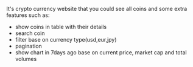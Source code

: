 <p>It's crypto currency website that you could see all coins and some extra features such as: </p>
<ul>
  <li>show coins in table with their details</li>
  <li>search coin</li>
  <li>filter base on currency type(usd,eur,jpy)</li>
  <li>pagination</li>
  <li>show chart in 7days ago base on current price, market cap and total volumes</li>
</ul>
